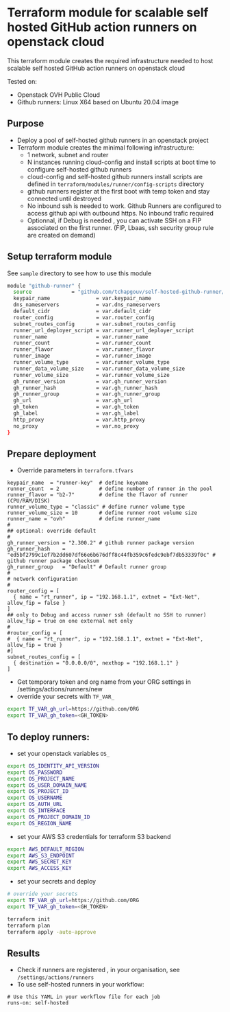 # Terraform module for scalable self hosted GitHub action runners on openstack cloud

This terraform module creates the required infrastructure needed to host scalable self hosted GitHub action runners on openstack cloud

Tested on:
- Openstack OVH Public Cloud
- Github runners: Linux X64 based on Ubuntu 20.04 image

## Purpose

- Deploy a pool of self-hosted github runners in an openstack project
- Terraform module creates the minimal following infrastructure:
  - 1 network, subnet and router
  - N instances running cloud-config and install scripts at boot time to configure self-hosted github runners
  - cloud-config and self-hosted github runners install scripts are defined in `terraform/modules/runner/config-scripts` directory
  - github runners register at the first boot with temp token and stay connected until destroyed
  - No inbound ssh is needed to work. Github Runners are configured to access github api with outbound https. No inbound trafic required
  - Optionnal, if Debug is needed , you can activate SSH on a FIP associated on the first runner. (FIP, Lbaas, ssh security group rule are created on demand)

## Setup terraform module

See `sample` directory to see how to use this module

```bash
module "github-runner" {
  source             = "github.com/tchapgouv/self-hosted-github-runner//terraform?ref=main"
  keypair_name               = var.keypair_name
  dns_nameservers            = var.dns_nameservers
  default_cidr               = var.default_cidr
  router_config              = var.router_config
  subnet_routes_config       = var.subnet_routes_config
  runner_url_deployer_script = var.runner_url_deployer_script
  runner_name                = var.runner_name
  runner_count               = var.runner_count
  runner_flavor              = var.runner_flavor
  runner_image               = var.runner_image
  runner_volume_type         = var.runner_volume_type
  runner_data_volume_size    = var.runner_data_volume_size
  runner_volume_size         = var.runner_volume_size
  gh_runner_version          = var.gh_runner_version
  gh_runner_hash             = var.gh_runner_hash
  gh_runner_group            = var.gh_runner_group
  gh_url                     = var.gh_url
  gh_token                   = var.gh_token
  gh_label                   = var.gh_label
  http_proxy                 = var.http_proxy
  no_proxy                   = var.no_proxy
}

```

## Prepare deployment

- Override parameters in `terraform.tfvars`
```
keypair_name  = "runner-key"  # define keyname
runner_count  = 2             # define number of runner in the pool
runner_flavor = "b2-7"        # define the flavor of runner (CPU/RAM/DISK)
runner_volume_type = "classic" # define runner volume type
runner_volume_size = 10       # define runner root volume size
runner_name = "ovh"           # define runner_name
#
## optional: override default
#
gh_runner_version = "2.300.2" # github runner package version
gh_runner_hash    = "ed5bf2799c1ef7b2dd607df66e6b676dff8c44fb359c6fedc9ebf7db53339f0c" # github runner package checksum
gh_runner_group   = "Default" # Default runner group
#
# network configuration
#
router_config = [
  { name = "rt_runner", ip = "192.168.1.1", extnet = "Ext-Net", allow_fip = false }
]
## only to Debug and access runner ssh (default no SSH to runner) allow_fip = true on one external net only
#
#router_config = [
#  { name = "rt_runner", ip = "192.168.1.1", extnet = "Ext-Net", allow_fip = true }
#]
subnet_routes_config = [
  { destination = "0.0.0.0/0", nexthop = "192.168.1.1" }
]

```

- Get temporary token and org name from your ORG settings in /settings/actions/runners/new
- override your secrets with `TF_VAR_`

```bash
export TF_VAR_gh_url=https://github.com/ORG
export TF_VAR_gh_token=<GH_TOKEN>
```

## To deploy runners:
- set your openstack variables `OS_`

```bash
export OS_IDENTITY_API_VERSION
export OS_PASSWORD
export OS_PROJECT_NAME
export OS_USER_DOMAIN_NAME
export OS_PROJECT_ID
export OS_USERNAME
export OS_AUTH_URL
export OS_INTERFACE
export OS_PROJECT_DOMAIN_ID
export OS_REGION_NAME
```

- set your AWS S3 credentials for terraform S3 backend

```bash
export AWS_DEFAULT_REGION
export AWS_S3_ENDPOINT
export AWS_SECRET_KEY
export AWS_ACCESS_KEY
```

- set your secrets and deploy

```bash
# override your secrets
export TF_VAR_gh_url=https://github.com/ORG
export TF_VAR_gh_token=<GH_TOKEN>

terraform init
terraform plan
terraform apply -auto-approve
```

## Results

- Check if runners are registered ,  in your organisation, see `/settings/actions/runners`
- To use self-hosted runners in your workflow: 
```
# Use this YAML in your workflow file for each job
runs-on: self-hosted
```
